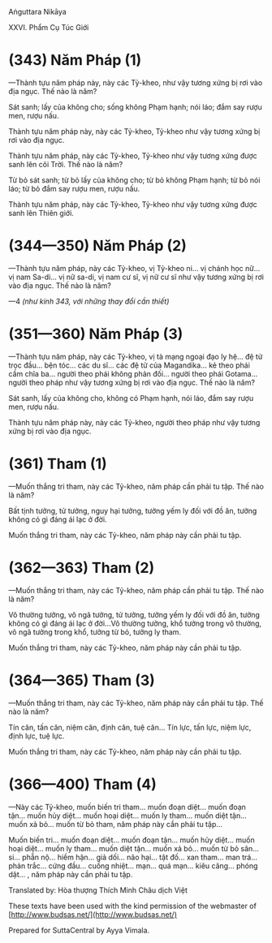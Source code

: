  

Aṅguttara Nikāya

XXVI. Phẩm Cụ Túc Giới

# (343) Năm Pháp (1)

—Thành tựu năm pháp này, này các Tỷ-kheo, như vậy tương xứng bị rơi vào địa ngục. Thế nào là năm?

Sát sanh; lấy của không cho; sống không Phạm hạnh; nói láo; đắm say rượu men, rượu nấu.

Thành tựu năm pháp này, này các Tỷ-kheo, Tỷ-kheo như vậy tương xứng bị rơi vào địa ngục.

Thành tựu năm pháp, này các Tỷ-kheo, Tỷ-kheo như vậy tương xứng được sanh lên cõi Trời. Thế nào là năm?

Từ bỏ sát sanh; từ bỏ lấy của không cho; từ bỏ không Phạm hạnh; từ bỏ nói láo; từ bỏ đắm say rượu men, rượu nấu.

Thành tựu năm pháp, này các Tỷ-kheo, Tỷ-kheo như vậy tương xứng được sanh lên Thiên giới.

# (344—350) Năm Pháp (2)

—Thành tựu năm pháp, này các Tỷ-kheo, vị Tỷ-kheo ni... vị chánh học nữ... vị nam Sa-di... vị nữ sa-di, vị nam cư sĩ, vị nữ cư sĩ như vậy tương xứng bị rơi vào địa ngục. Thế nào là năm?

—4 _(như kinh 343, với những thay đổi cần thiết)_

# (351—360) Năm Pháp (3)

—Thành tựu năm pháp, này các Tỷ-kheo, vị tà mạng ngoại đạo ly hệ... đệ tử trọc đầu... bện tóc... các du sĩ... các đệ tử của Magandika... kẻ theo phái cầm chĩa ba... người theo phái không phản đối... người theo phái Gotama... người theo pháp như vậy tương xứng bị rơi vào địa ngục. Thế nào là năm?

Sát sanh, lấy của không cho, không có Phạm hạnh, nói láo, đắm say rượu men, rượu nấu.

Thành tựu năm pháp này, này các Tỷ-kheo, người theo pháp như vậy tương xứng bị rơi vào địa ngục.

# (361) Tham (1)

—Muốn thắng tri tham, này các Tỷ-kheo, năm pháp cần phải tu tập. Thế nào là năm?

Bất tịnh tưởng, tử tưởng, nguy hại tưởng, tưởng yếm ly đối với đồ ăn, tưởng không có gì đáng ái lạc ở đời.

Muốn thắng tri tham, này các Tỷ-kheo, năm pháp này cần phải tu tập.

# (362—363) Tham (2)

—Muốn thắng tri tham, này các Tỷ-kheo, năm pháp cần phải tu tập. Thế nào là năm?

Vô thường tưởng, vô ngã tưởng, tử tưởng, tưởng yếm ly đối với đồ ăn, tưởng không có gì đáng ái lạc ở đời...Vô thường tưởng, khổ tưởng trong vô thường, vô ngã tưởng trong khổ, tưởng từ bỏ, tưởng ly tham.

Muốn thắng tri tham, này các Tỷ-kheo, năm pháp này cần phải tu tập.

# (364—365) Tham (3)

—Muốn thắng tri tham, này các Tỷ-kheo, năm pháp này cần phải tu tập. Thế nào là năm?

Tín căn, tấn căn, niệm căn, định căn, tuệ căn... Tín lực, tấn lực, niệm lực, định lực, tuệ lực.

Muốn thắng tri tham, này các Tỷ-kheo, năm pháp này cần phải tu tập.

# (366—400) Tham (4)

—Này các Tỷ-kheo, muốn biến tri tham... muốn đoạn diệt... muốn đoạn tận... muốn hủy diệt... muốn hoại diệt... muốn ly tham... muốn diệt tận... muốn xả bỏ... muốn từ bỏ tham, năm pháp này cần phải tu tập...

Muốn biến tri... muốn đoạn diệt... muốn đoạn tận... muốn hủy diệt... muốn hoại diệt... muốn ly tham... muốn diệt tận... muốn xả bỏ... muốn từ bỏ sân... si... phẫn nộ... hiềm hận... giả dối... não hại... tật đố... xan tham... man trá... phản trắc... cứng đầu... cuồng nhiệt... mạn... quá mạn... kiêu căng... phóng dật... , năm pháp này cần phải tu tập.

Translated by: Hòa thượng Thích Minh Châu dịch Việt

These texts have been used with the kind permission of the webmaster of [http://www.budsas.net/](http://www.budsas.net/)

Prepared for SuttaCentral by Ayya Vimala.